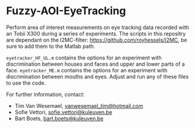 # Fuzzy-AOI-EyeTracking

Perform area of interest measurements on eye tracking data recorded with an Tobii X300 during a series of experiments.
The scripts in this repositry are dependant on the I2MC-filter: https://github.com/royhessels/I2MC, be sure to add them to the Matlab path.

`eyetracker_HF_UL.m` contains the options for an experiment with discrimination between houses and faces and upper and lower parts of a face.
`eyetracker_ME.m` contains the options for an experiment with discrimination between mouths and eyes.
Adjust and run any of these files to use the code. 

For further information, contact:

- Tim Van Wesemael, vanwesemael_tim@hotmail.com
- Sofie Vettori, sofie.vettori@kuleuven.be
- Bart Boets, bart.boets@kuleuven.be
